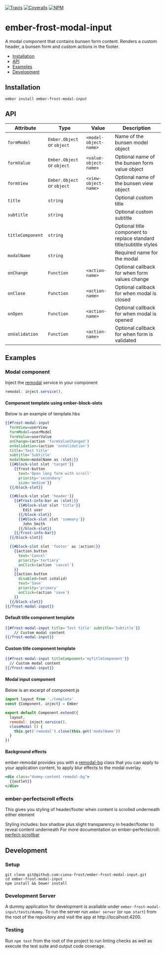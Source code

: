 [ci-img]: https://img.shields.io/travis/ciena-frost/ember-frost-modal-input.svg "Travis CI Build Status"
[ci-url]: https://travis-ci.org/ciena-frost/ember-frost-modal-input

[cov-img]: https://img.shields.io/coveralls/ciena-frost/ember-frost-modal-input.svg "Coveralls Code Coverage"
[cov-url]: https://coveralls.io/github/ciena-frost/ember-frost-modal-input

[npm-img]: https://img.shields.io/npm/v/ember-frost-modal-input.svg "NPM Version"
[npm-url]: https://www.npmjs.com/package/ember-frost-modal-input

[![Travis][ci-img]][ci-url] [![Coveralls][cov-img]][cov-url] [![NPM][npm-img]][npm-url]

# ember-frost-modal-input
A modal component that contains bunsen form content. Renders a custom header, a bunsen form and custom actions in the footer.

 * [Installation](#installation)
 * [API](#api)
 * [Examples](#examples)
 * [Development](#development)

## Installation

```
ember install ember-frost-modal-input
```

## API
| Attribute | Type | Value | Description |
| --------- | ---- | ----- | ----------- |
| `formModel` | `Ember.Object` or `object` | `<model-object-name>` | Name of the bunsen model object |
| `formValue` | `Ember.Object` or `object` | `<value-object-name>` | Optional name of the bunsen form value object  |
| `formView` | `Ember.Object` or `object` | `<view-object-name>` | Optional name of the bunsen view object |
| `title` | `string` | | Optional custom title |
| `subtitle` | `string` | |  Optional custom subtitle |
| `titleComponent` | `string` | | Optional title component to replace standard title/subtitle styles |
| `modalName` | `string` | | Required name for the modal |
| `onChange` | `Function` | `<action-name>` | Optional callback for when form values change |
| `onClose` | `Function` | `<action-name>` | Optional callback for when modal is closed |
| `onOpen` | `Function` | `<action-name>` | Optional callback for when modal is opened |
| `onValidation` | `Function` | `<action-name>` | Optional callback for when form is validated |

## Examples

### Modal component
Inject the [remodal](http://sethbrasile.github.io/ember-remodal/) service in your component
```js
remodal: inject.service(),
```

#### Component template using ember-block-slots
Below is an example of template.hbs
```handlebars
{{#frost-modal-input
  formView=userView
  formModel=userModel
  formValue=userValue
  onChange=(action 'formValueChanged')
  onValidation=(action 'onValidation')
  title='Test title'
  subtitle='Subtitle'
  modalName=modalName as |slot|}}
  {{#block-slot slot 'target'}}
    {{frost-button
      text='Open long form with scroll'
      priority='secondary'
      size='medium'}}
  {{/block-slot}}

  {{#block-slot slot 'header'}}
    {{#frost-info-bar as |slot|}}
      {{#block-slot slot 'title'}}
        Edit user
      {{/block-slot}}
      {{#block-slot slot 'summary'}}
        John Smith
      {{/block-slot}}
    {{/frost-info-bar}}
  {{/block-slot}}

  {{#block-slot slot 'footer' as |action|}}
    {{action.button
      text='Cancel'
      priority='tertiary'
      onClick=(action 'cancel')
    }}
    {{action.button
      disabled=(not isValid)
      text='Save'
      priority='primary'
      onClick=(action 'save')
    }}
  {{/block-slot}}
{{/frost-modal-input}}
```

#### Default title component template
```handlebars
{{#frost-modal-input title='Test title' subtitle='Subtitle'}}
    // Custom modal content
{{/frost-modal-input}}
```

#### Custom title component template
```handlebars
{{#frost-modal-input titleComponent='myTitleComponent'}}
  // Custom modal content
{{/frost-modal-input}}
```

#### Modal input component
Below is an excerpt of component.js
```js
import layout from './template'
const {Component, inject} = Ember

export default Component.extend({
  layout,
  remodal: inject.service(),
  closeModal () {
    this.get('remodal').close(this.get('modalName'))
  }
})
```
#### Background effects
ember-remodal provides you with a [remodal-bg](http://sethbrasile.github.io/ember-remodal/#/styling) class that you can apply to your application content, to apply blur effects to the modal overlay.
```handlebars
<div class="dummy-content remodal-bg">
  {{outlet}}
</div>
```

### ember-perfectscroll effects

This gives you styling of header/footer when content is scrolled underneath either element

Styling includes: box shadow plus slight transparency in header/footer to reveal content underneath
For more documentation on ember-perfectscroll:  [perfect-scrollbar](https://github.com/noraesae/perfect-scrollbar)

## Development
### Setup
```
git clone git@github.com:ciena-frost/ember-frost-modal-input.git
cd ember-frost-modal-input
npm install && bower install
```

### Development Server
A dummy application for development is available under `ember-frost-modal-input/tests/dummy`.
To run the server run `ember server` (or `npm start`) from the root of the repository and
visit the app at http://localhost:4200.

### Testing
Run `npm test` from the root of the project to run linting checks as well as execute the test suite
and output code coverage.
